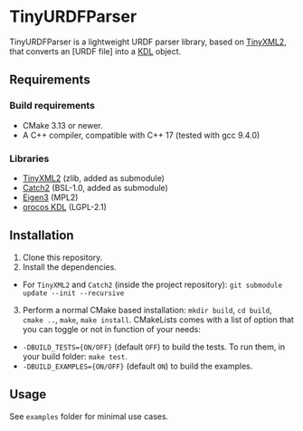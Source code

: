 # TinyURDFParser

TinyURDFParser is a lightweight URDF parser library, based on [TinyXML2](https://github.com/leethomason/tinyxml2), that converts an [URDF file] into a [KDL](https://www.orocos.org/kdl.html) object.

## Requirements

### Build requirements

* CMake 3.13 or newer.
* A C++ compiler, compatible with C++ 17 (tested with gcc 9.4.0)

### Libraries

* [TinyXML2](https://github.com/leethomason/tinyxml2) (zlib, added as submodule)
* [Catch2](https://github.com/catchorg/Catch2) (BSL-1.0, added as submodule)
* [Eigen3](https://eigen.tuxfamily.org/index.php?title=Main_Page) (MPL2)
* [orocos KDL](https://github.com/orocos/orocos_kinematics_dynamics) (LGPL-2.1)

## Installation

1. Clone this repository.
2. Install the dependencies.
  * For ``TinyXML2`` and ``Catch2`` (inside the project repository): ``git submodule update --init --recursive``
3. Perform a normal CMake based installation: ``mkdir build``, ``cd build``, ``cmake ..``, ``make``, ``make install``. CMakeLists comes with a list of option that you can toggle or not in function of your needs:
  * ``-DBUILD_TESTS={ON/OFF}`` (default ``OFF``) to build the tests. To run them, in your build folder: ``make test``.
  * ``-DBUILD_EXAMPLES={ON/OFF}`` (default ``ON``) to build the examples.

## Usage

See ``examples`` folder for minimal use cases.